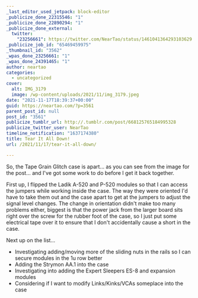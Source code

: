 ```yaml
---
_last_editor_used_jetpack: block-editor
_publicize_done_22315546: "1"
_publicize_done_22890294: "1"
_publicize_done_external:
  twitter:
    "23256661": https://twitter.com/NearTao/status/1461041364293103629
_publicize_job_id: "65469459975"
_thumbnail_id: "3562"
_wpas_done_23256661: "1"
_wpas_done_24391465: "1"
author: neartao
categories:
  - uncategorized
cover:
  alt: IMG_3179
  image: /wp-content/uploads/2021/11/img_3179.jpeg
date: "2021-11-17T18:39:37+00:00"
guid: https://neartao.com/?p=3561
parent_post_id: null
post_id: "3561"
publicize_tumblr_url: http://.tumblr.com/post/668125765184995328
publicize_twitter_user: NearTao
timeline_notification: "1637174380"
title: Tear It All Down!
url: /2021/11/17/tear-it-all-down/

---
```

So, the Tape Grain Glitch case is apart... as you can see from the image for the post... and I've got some work to do before I get it back together.

First up, I flipped the Ladik A-520 and P-520 modules so that I can access the jumpers while working inside the case. The way they were oriented I'd have to take them out and the case apart to get at the jumpers to adjust the signal level changes. The change in orientation didn't make too many problems either, biggest is that the power jack from the larger board sits right over the screw for the rubber foot of the case, so I just put some electrical tape over it to ensure that I don't accidentally cause a short in the case.

Next up on the list...

- Investigating adding/moving more of the sliding nuts in the rails so I can secure modules in the 1u row better
- Adding the Strymon AA.1 into the case
- Investigating into adding the Expert Sleepers ES-8 and expansion modules
- Considering if I want to modify Links/Kinks/VCAs someplace into the case
